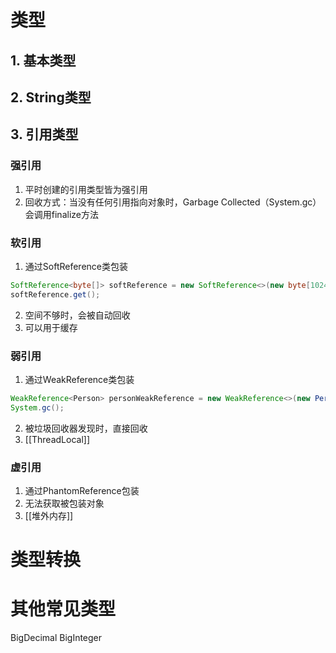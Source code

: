 
# 类型

## 1. 基本类型

## 2. String类型

## 3. 引用类型

### 强引用

1. 平时创建的引用类型皆为强引用
2. 回收方式：当没有任何引用指向对象时，Garbage Collected（System.gc）会调用finalize方法

### 软引用

1. 通过SoftReference类包装

```Java
SoftReference<byte[]> softReference = new SoftReference<>(new byte[1024 * 1024 * 10]);
softReference.get();
```

2. 空间不够时，会被自动回收
3. 可以用于缓存

### 弱引用

1. 通过WeakReference类包装

```Java
WeakReference<Person> personWeakReference = new WeakReference<>(new Person());  
System.gc();
```

2. 被垃圾回收器发现时，直接回收
3. [[ThreadLocal]]

### 虚引用

1. 通过PhantomReference包装
2. 无法获取被包装对象
3. [[堆外内存]]

# 类型转换

# 其他常见类型

BigDecimal BigInteger


